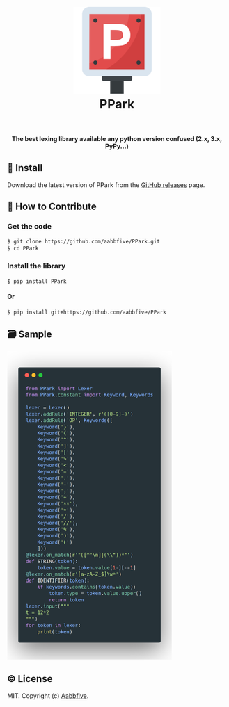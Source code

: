 <h1 align="center">
  <br>
  <a href="https://github.com/aabbfive/PPark">
    <img src="PPark.svg" alt="PPark" width="200">
  </a>
  <br>
  PPark
  <br>
  <br>
</h1>

<h4 align="center">The best lexing library available any python version confused (2.x, 3.x, PyPy...)</h4>

## &#x1F4BE; Install

Download the latest version of PPark from
the [GitHub releases](https://github.com/aabbfive/PPark/releases) page.


## &#x1F4AC; How to Contribute

### Get the code

```
$ git clone https://github.com/aabbfive/PPark.git
$ cd PPark
```

### Install the library

```
$ pip install PPark
```

#### Or

```
$ pip install git+https://github.com/aabbfive/PPark
```

## &#128451;&#65039; Sample
<img src="sample.png" alt="Sample" width="75%">

## &#x00A9;&#xFE0F; License

MIT. Copyright (c) [Aabbfive](https://github.com/aabbfive).
